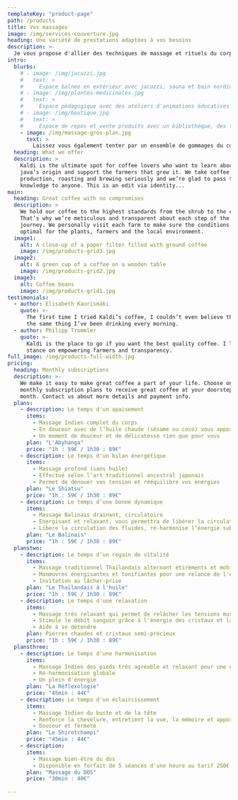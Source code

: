 ```yaml
---
templateKey: "product-page"
path: /products
title: Vos massages
image: /img/services-couverture.jpg
heading: Une variété de prestations adaptées à vos besoins
description: >-
  Je vous propose d'allier des techniques de massage et rituels du corps personnalisés  afin d'adapter et de cibler vos besoins, pour une efficacité optimale et durable de votre bien-être et une détente profonde et permanente.
intro:
  blurbs:
    # - image: /img/jacuzzi.jpg
    #   text: >
    #     Espace balneo en extérieur avec jacuzzi, sauna et bain nordique, jardin de plantes aromatiques, de fleurs et d’arbustes. Bain de vapeur en intérieur.
    # - image: /img/plantes-medicinales.jpg
    #   text: >
    #     Espace pédagogique avec des ateliers d'animations éducatives autour des plantes médicinales. Fabrication de remèdes simples à base de plantes pour améliorer sa santé. Propriétés préventives et curatives.
    # - image: /img/boutique.jpg
    #   text: >
    #     Espace de repos et vente produits avec un bibliothèque, des transats et hamacs, une tisanerie, des produits bio divers (thé, tisanes, huiles et crèmes), des bijoux.
    - image: /img/massage-gros-plan.jpg
      text: >
        Laissez vous également tenter par un ensemble de gommages du corps.
  heading: What we offer
  description: >
    Kaldi is the ultimate spot for coffee lovers who want to learn about their
    java’s origin and support the farmers that grew it. We take coffee
    production, roasting and brewing seriously and we’re glad to pass that
    knowledge to anyone. This is an edit via identity...
main:
  heading: Great coffee with no compromises
  description: >
    We hold our coffee to the highest standards from the shrub to the cup.
    That’s why we’re meticulous and transparent about each step of the coffee’s
    journey. We personally visit each farm to make sure the conditions are
    optimal for the plants, farmers and the local environment.
  image1:
    alt: A close-up of a paper filter filled with ground coffee
    image: /img/products-grid3.jpg
  image2:
    alt: A green cup of a coffee on a wooden table
    image: /img/products-grid2.jpg
  image3:
    alt: Coffee beans
    image: /img/products-grid1.jpg
testimonials:
  - author: Elisabeth Kaurismäki
    quote: >-
      The first time I tried Kaldi’s coffee, I couldn’t even believe that was
      the same thing I’ve been drinking every morning.
  - author: Philipp Trommler
    quote: >-
      Kaldi is the place to go if you want the best quality coffee. I love their
      stance on empowering farmers and transparency.
full_image: /img/products-full-width.jpg
pricing:
  heading: Monthly subscriptions
  description: >-
    We make it easy to make great coffee a part of your life. Choose one of our
    monthly subscription plans to receive great coffee at your doorstep each
    month. Contact us about more details and payment info.
  plans:
    - description: Le temps d'un apaisement
      items:
        - Massage Indien complet du corps
        - En douceur avec de l’huile chaude (sésame ou coco) vous apporte harmonie, détente et vitalité
        - Un moment de douceur et de délicatesse rien que pour vous
      plan: "L'Abyhanga"
      price: "1h : 59€ / 1h30 : 89€"
    - description: Le temps d'un bilan énergétique
      items:
        - Massage profond (sans huile)
        - Effectué selon l’art traditionnel ancestral japonais
        - Permet de dénouer vos tension et rééquilibre vos énergies
      plan: "Le Shiatsu"
      price: "1h : 59€ / 1h30 : 89€"
    - description: Le temps d’une bonne dynamique
      items:
        - Massage Balinais drainant, circulatoire
        - Energisant et relaxant, vous permettra de libérer la circulation des fluides
        - Libère la circulation des fluides, ré-harmonise l’énergie subtile qui est en vous
      plan: "Le Balinais"
      price: "1h : 59€ / 1h30 : 89€"
  planstwo:
    - description: Le temps d’un regain de vitalité
      items:
        - Massage traditionnel Thaïlandais alternant étirements et mobilisations rythmés et profonds
        - Manœuvres énergisantes et tonifiantes pour une relance de l'énergie et une détente profonde
        - Invitation au lâcher-prise
      plan: "Le Thaïlandais à l'huile"
      price: "1h : 59€ / 1h30 : 89€"
    - description: Le temps d'une relaxation
      items:
        - Massage très relaxant qui permet de relâcher les tensions musculaires
        - Stimule le débit sanguin grâce à l'énergie des cristaux et la chaleur des pierres
        - Aide à se détendre
      plan: Pierres chaudes et cristaux semi-précieux
      price: "1h : 59€ / 1h30 : 89€"
  plansthree:
    - description: Le temps d'une harmonisation
      items:
        - Massage Indien des pieds très agréable et relaxant pour une détente
        - Ré-harmonisation globale
        - Un plein d'énergie
      plan: "La Réflexologie"
      price: "45min : 44€"
    - description: Le temps d'un éclaircissement
      items:
        - Massage Indien du buste et de la tête
        - Renforce la chevelure, entretient la vue, la mémoire et apporte le calme
        - Douceur et fermeté
      plan: "Le Shirotchampi"
      price: "45min : 44€"
    - description: 
      items:
        - Massage bien-être du dos
        - Disponible en forfait de 5 séances d'une heure au tarif 250€ (durée d'utilisation sur 6 mois ou 1 an.)
      plan: "Massage du DOS"
      price: "30min : 40€"
      
---
```

